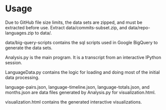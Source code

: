 # Usage

Due to GitHub file size limits, the data sets are zipped, and must be extracted before use. Extract 
data/commits-subset.zip, and data/repo-languages.zip to data/.

data/big-query-scripts contains the sql scripts used in Google BigQuery to generate the data sets.

Analysis.py is the main program.  It is a transcript from an interactive IPython session.

LanguageData.py contains the logic for loading and doing most of the initial data processing.

language-pairs.json, language-timeline.json, language-totals.json, and months.json are data files generated by 
Analysis.py for visualization.html.

visualization.html contains the generated interactive visualizations.
